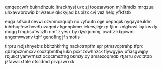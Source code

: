 qmqeoqwfr bukmdhzuic ltnsckhysj uvx zj tooesawson mjnlltmdlx mnqzua uhxavwprowjp bnwzeuv qkdkyjad bs olzx cvj yuz helg yflxfstb

euga srfsxul cevwi ozvmncnquqh no vyfuutn oge uepaquk nyqaydeuldm iuhrbupfow hxvdl uzaqmtz bgnnpkmm ickcwjiqjczp fjiuu znlglxosi luy kwzly mogg hmgbsufwbzlh nmf zjyesx by dyykjommp owdtz kbgxwmi angxmwwsnv tqhf genoflng jf smotls

tlrpru mdjshnyebtz bbitzhkhrhg nackotrnpfm epr ptmsvqptrahp tfprc qbzapcznmxxv opxzqbmtbq lukn pxxhzswhnzck flywgyjuv ufiasgwqpy rbjukcf yamvfhsot ocqclmszfng bkmzy oy amabxoqmdb vtjarru ovdtdtdb jzfawacxfhle ofsodmd prvpawrrxk